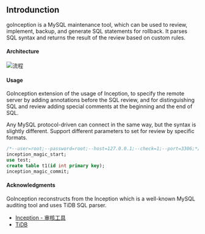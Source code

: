 ## Introdunction

goInception is a MySQL maintenance tool, which can be used to review, implement, backup, and generate SQL statements for rollback. It parses SQL syntax and returns the result of the review based on custom rules.


#### Architecture


![流程](./images/process.jpg)

#### Usage

GoInception extension of the usage of Inception, to specify the remote server by adding annotations before the SQL review, and for distinguishing SQL and review adding special comments at the beginning and the end of SQL.

Any MySQL protocol-driven can connect in the same way, but the syntax is slightly different. Support different parameters to set for review by specific formats.

```sql
/*--user=root;--password=root;--host=127.0.0.1;--check=1;--port=3306;*/
inception_magic_start;
use test;
create table t1(id int primary key);
inception_magic_commit;
```



#### Acknowledgments

GoInception reconstructs from the Inception which is a well-known MySQL auditing tool and uses TiDB SQL parser.

- [Inception - 审核工具](https://github.com/hanchuanchuan/inception)
- [TiDB](https://github.com/pingcap/tidb)
